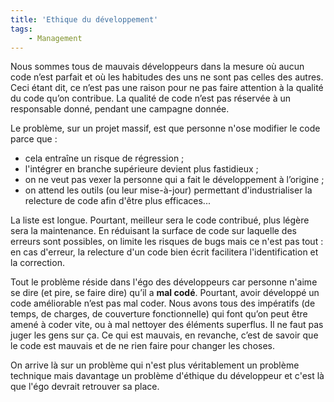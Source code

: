 ```yaml
---
title: 'Ethique du développement'
tags:
    - Management
---
```


Nous sommes tous de mauvais développeurs dans la mesure où aucun code n’est parfait et où les habitudes des uns ne sont pas celles des autres. Ceci étant dit, ce n’est pas une raison pour ne pas faire attention à la qualité du code qu’on contribue. La qualité de code n’est pas réservée à un responsable donné, pendant une campagne donnée.

<!-- more -->

Le problème, sur un projet massif, est que personne n'ose modifier le code parce que :

-   cela entraîne un risque de régression ;
-   l'intégrer en branche supérieure devient plus fastidieux ;
-   on ne veut pas vexer la personne qui a fait le développement à l’origine ;
-   on attend les outils (ou leur mise-à-jour) permettant d'industrialiser la relecture de code afin d'être plus efficaces...

La liste est longue. Pourtant, meilleur sera le code contribué, plus légère sera la maintenance. En réduisant la surface de code sur laquelle des erreurs sont possibles, on limite les risques de bugs mais ce n'est pas tout : en cas d'erreur, la relecture d'un code bien écrit facilitera l'identification et la correction.

Tout le problème réside dans l'égo des développeurs car personne n'aime se dire (et pire, se faire dire) qu’il a **mal codé**. Pourtant, avoir développé un code améliorable n’est pas mal coder. Nous avons tous des impératifs (de temps, de charges, de couverture fonctionnelle) qui font qu’on peut être amené à coder vite, ou à mal nettoyer des éléments superflus. Il ne faut pas juger les gens sur ça. Ce qui est mauvais, en revanche, c’est de savoir que le code est mauvais et de ne rien faire pour changer les choses.

On arrive là sur un problème qui n'est plus véritablement un problème technique mais davantage un problème d'éthique du développeur et c'est là que l'égo devrait retrouver sa place.
